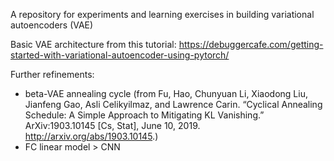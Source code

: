 A repository for experiments and learning exercises in building variational autoencoders (VAE)

Basic VAE architecture from this tutorial: https://debuggercafe.com/getting-started-with-variational-autoencoder-using-pytorch/

Further refinements:
- beta-VAE annealing cycle (from Fu, Hao, Chunyuan Li, Xiaodong Liu, Jianfeng Gao, Asli Celikyilmaz, and Lawrence Carin. “Cyclical Annealing Schedule: A Simple Approach to Mitigating KL Vanishing.” ArXiv:1903.10145 [Cs, Stat], June 10, 2019. http://arxiv.org/abs/1903.10145.)
- FC linear model > CNN
